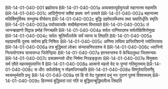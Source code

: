 BR-14-01-040-001	ब्रह्मोवाच
BR-14-01-040-001a	अव्यक्तात्पूर्वमुत्पन्नो महानात्मा महामतिः
BR-14-01-040-001c	आदिर्गुणानां सर्वेषां प्रथमः सर्ग उच्यते
BR-14-01-040-002a	महानात्मा मतिर्विष्णुर्विश्वः शम्भुश्च वीर्यवान्
BR-14-01-040-002c	बुद्धिः प्रज्ञोपलब्धिश्च तथा ख्यातिर्धृतिः स्मृतिः
BR-14-01-040-003a	पर्यायवाचकैः शब्दैर्महानात्मा विभाव्यते
BR-14-01-040-003c	तं जानन्ब्राह्मणो विद्वान्न प्रमोहं निगच्छति
BR-14-01-040-004a	सर्वतः पाणिपादश्च सर्वतोक्षिशिरोमुखः
BR-14-01-040-004c	सर्वतः श्रुतिमाँल्लोके सर्वं व्याप्य स तिष्ठति
BR-14-01-040-005a	महाप्रभार्चिः पुरुषः सर्वस्य हृदि निश्रितः
BR-14-01-040-005c	अणिमा लघिमा प्राप्तिरीशानो ज्योतिरव्ययः
BR-14-01-040-006a	तत्र बुद्धिमतां लोकाः संन्यासनिरताश्च ये
BR-14-01-040-006c	ध्यानिनो नित्ययोगाश्च सत्यसन्धा जितेन्द्रियाः
BR-14-01-040-007a	ज्ञानवन्तश्च ये केचिदलुब्धा जितमन्यवः
BR-14-01-040-007c	प्रसन्नमनसो धीरा निर्ममा निरहङ्कृताः
BR-14-01-040-007e	विमुक्ताः सर्व एवैते महत्त्वमुपयान्ति वै
BR-14-01-040-008a	आत्मनो महतो वेद यः पुण्यां गतिमुत्तमाम्
BR-14-01-040-008c	स धीरः सर्वलोकेषु न मोहमधिगच्छति
BR-14-01-040-008e	विष्णुरेवादिसर्गेषु स्वयम्भूर्भवति प्रभुः
BR-14-01-040-009a	एवं हि यो वेद गुहाशयं प्रभुं नरः पुराणं पुरुषं विश्वरूपम्
BR-14-01-040-009c	हिरण्मयं बुद्धिमतां परां गतिं स बुद्धिमान्बुद्धिमतीत्य तिष्ठति
